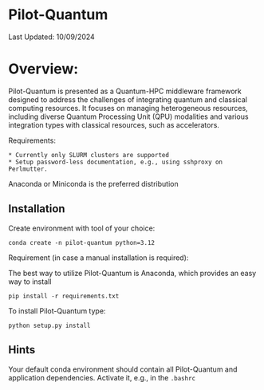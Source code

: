 # Pilot-Quantum

Last Updated: 10/09/2024

# Overview:

Pilot-Quantum is presented as a Quantum-HPC middleware framework designed to address the challenges of integrating quantum and classical computing resources. It focuses on managing heterogeneous resources, including diverse Quantum Processing Unit (QPU) modalities and various integration types with classical resources, such as accelerators.
 
Requirements:

	* Currently only SLURM clusters are supported
	* Setup password-less documentation, e.g., using sshproxy on Perlmutter.

Anaconda or Miniconda is the preferred distribution


## Installation

Create environment with tool of your choice:

    conda create -n pilot-quantum python=3.12

Requirement (in case a manual installation is required):

The best way to utilize Pilot-Quantum is Anaconda, which provides an easy way to install

    pip install -r requirements.txt

To install Pilot-Quantum type:

    python setup.py install



## Hints

Your default conda environment should contain all Pilot-Quantum and application dependencies. Activate it, e.g., in the `.bashrc`
